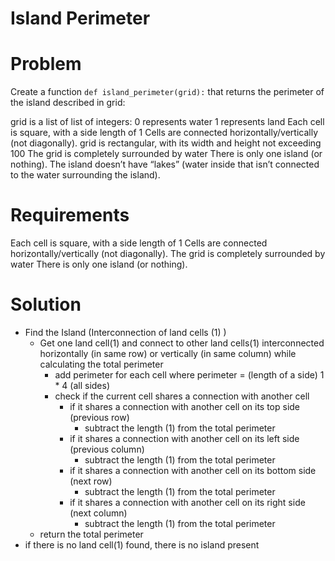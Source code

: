 # Island Perimeter

# Problem
Create a function `def island_perimeter(grid):` that returns the perimeter of the island described in grid:

grid is a list of list of integers:
0 represents water
1 represents land
Each cell is square, with a side length of 1
Cells are connected horizontally/vertically (not diagonally).
grid is rectangular, with its width and height not exceeding 100
The grid is completely surrounded by water
There is only one island (or nothing).
The island doesn’t have “lakes” (water inside that isn’t connected to the water surrounding the island).

# Requirements
Each cell is square, with a side length of 1
Cells are connected horizontally/vertically (not diagonally).
The grid is completely surrounded by water
There is only one island (or nothing).

# Solution
- Find the Island (Interconnection of land cells (1) )
    - Get one land cell(1) and connect to other land cells(1) interconnected horizontally (in same row)
      or vertically (in same column) while calculating the total perimeter
        - add perimeter for each cell where perimeter = (length of a side) 1 * 4 (all sides)
        - check if the current cell shares a connection with another cell
            - if it shares a connection with another cell on its top side (previous row)
                - subtract the length (1) from the total perimeter
            - if it shares a connection with another cell on its left side (previous column)
                - subtract the length (1) from the total perimeter
            - if it shares a connection with another cell on its bottom side (next row)
                - subtract the length (1) from the total perimeter
            - if it shares a connection with another cell on its right side (next column)
                - subtract the length (1) from the total perimeter
    - return the total perimeter
- if there is no land cell(1) found, there is no island present


